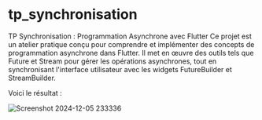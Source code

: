 # tp_synchronisation

TP Synchronisation : Programmation Asynchrone avec Flutter
Ce projet est un atelier pratique conçu pour comprendre et implémenter des concepts de programmation asynchrone dans Flutter. Il met en œuvre des outils tels que Future et Stream pour gérer les opérations asynchrones, tout en synchronisant l'interface utilisateur avec les widgets FutureBuilder et StreamBuilder.

Voici le résultat :

![Screenshot 2024-12-05 233336](https://github.com/user-attachments/assets/f1b2af12-da1b-4c64-8653-9fee22dbddc2)
